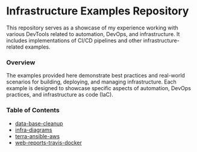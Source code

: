 # Infrastructure Examples Repository
This repository serves as a showcase of my experience working with various DevTools related to automation, DevOps, and infrastructure. It includes implementations of CI/CD pipelines and other infrastructure-related examples.

### Overview
The examples provided here demonstrate best practices and real-world scenarios for building, deploying, and managing infrastructure. Each example is designed to showcase specific aspects of automation, DevOps practices, and infrastructure as code (IaC).

### Table of Contents
- [data-base-cleanup](https://github.com/griffin-38/devOps-infra-examples/tree/master/db_cleanup)
- [infra-diagrams](https://github.com/griffin-38/devops-infra-examples/tree/master/infra-diagrams)
- [terra-ansible-aws](https://github.com/griffin-38/infra-examples/blob/master/terra-ansible-aws/READ.MD)
- [web-reports-travis-docker](https://github.com/griffin-38/infra-examples/blob/master/web-reports-jenkins-docker/README.md)

